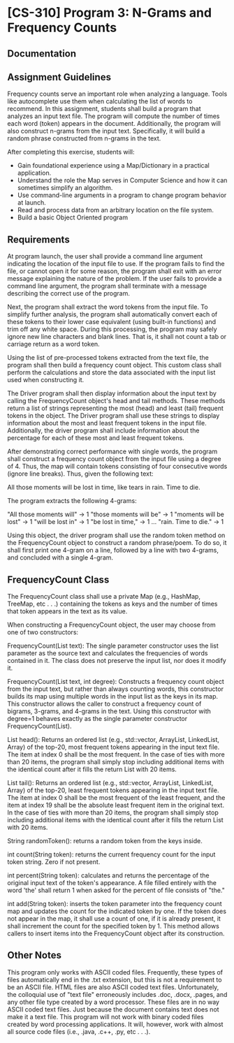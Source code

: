 # [CS-310] Program 3: N-Grams and Frequency Counts

## Documentation

<TBD>

## Assignment Guidelines

Frequency counts serve an important role when analyzing a language. Tools like autocomplete use them when calculating the list of words to recommend. In this assignment, students shall build a program that analyzes an input text file. The program will compute the number of times each word (token) appears in the document.  Additionally, the program will also construct n-grams from the input text. Specifically, it will build a random phrase constructed from n-grams in the text. 

After completing this exercise, students will:

 - Gain foundational experience using a Map/Dictionary in a practical application.
 - Understand the role the Map serves in Computer Science and how it can sometimes simplify an algorithm. 
 - Use command-line arguments in a program to change program behavior at launch. 
 - Read and process data from an arbitrary location on the file system. 
 - Build a basic Object Oriented program 

## Requirements

At program launch, the user shall provide a command line argument indicating the location of the input file to use. If the program fails to find the file, or cannot open it for some reason, the program shall exit with an error message explaining the nature of the problem. If the user fails to provide a command line argument, the program shall terminate with a message describing the correct use of the program. 

Next, the program shall extract the word tokens from the input file. To simplify further analysis, the program shall automatically convert each of these tokens to their lower case equivalent (using built-in functions) and trim off any white space. During this processing, the program may safely ignore new line characters and blank lines. That is, it shall not count a tab or carriage return as a word token. 

Using the list of pre-processed tokens extracted from the text file, the program shall then build a frequency count object. This custom class shall perform the calculations and store the data associated with the input list used when constructing it. 

The Driver program shall then display information about the input text by calling the FrequencyCount object's head and tail methods. These methods return a list of strings representing the most (head) and least (tail) frequent tokens in the object. The Driver program shall use these strings to display information about the most and least frequent tokens in the input file. Additionally, the driver program shall include information about the percentage for each of these most and least frequent tokens. 

After demonstrating correct performance with single words, the program shall construct a frequency count object from the input file using a degree of 4. Thus, the map will contain tokens consisting of four consecutive words (ignore line breaks). Thus, given the following text:

All those moments will be lost in time, like tears in rain. Time to die.

The program extracts the following 4-grams:

"All those moments will" -> 1
"those moments will be" -> 1
"moments will be lost" -> 1
"will be lost in" -> 1
"be lost in time," -> 1
...
"rain. Time to die." -> 1
  
Using this object, the driver program shall use the random token method on the FrequencyCount object to construct a random phrase/poem. To do so, it shall first print one 4-gram on a line, followed by a line with two 4-grams, and concluded with a single 4-gram.  

## FrequencyCount Class

The FrequencyCount class shall use a private Map (e.g., HashMap, TreeMap, etc . . .) containing the tokens as keys and the number of times that token appears in the text as its value. 

When constructing a FrequencyCount object, the user may choose from one of two constructors:

FrequencyCount(List<String> text): The single parameter constructor uses the list parameter as the source text and calculates the frequencies of words contained in it. The class does not preserve the input list, nor does it modify it. 

FrequencyCount(List<String> text, int degree): Constructs a frequency count object from the input text, but rather than always counting words, this constructor builds its map using multiple words in the input list as the keys in its map. This constructor allows the caller to construct a frequency count of bigrams, 3-grams, and 4-grams in the text. Using this constructor with degree=1 behaves exactly as the single parameter constructor FrequencyCount(List). 

List<String> head(): Returns an ordered list (e.g., std::vector, ArrayList, LinkedList, Array) of the top-20, most frequent tokens appearing in the input text file. The item at index 0 shall be the most frequent. In the case of ties with more than 20 items, the program shall simply stop including additional items with the identical count after it fills the return List with 20 items. 

List<String> tail(): Returns an ordered list (e.g., std::vector, ArrayList, LinkedList, Array) of the top-20, least frequent tokens appearing in the input text file. The item at index 0 shall be the most frequent of the least frequent, and the item at index 19 shall be the absolute least frequent item in the original text. In the case of ties with more than 20 items, the program shall simply stop including additional items with the identical count after it fills the return List with 20 items. 

String randomToken(): returns a random token from the keys inside. 

int count(String token): returns the current frequency count for the input token string. Zero if not present. 

int percent(String token): calculates and returns the percentage of the original input text of the token's appearance. A file filled entirely with the word 'the' shall return 1 when asked for the percent of file consists of "the." 

int add(String token): inserts the token parameter into the frequency count map and updates the count for the indicated token by one. If the token does not appear in the map, it shall use a count of one, if it is already present, it shall increment the count for the specified token by 1. This method allows callers to insert items into the FrequencyCount object after its construction. 

## Other Notes

This program only works with ASCII coded files. Frequently, these types of files automatically end in the .txt extension, but this is not a requirement to be an ASCII file. HTML files are also ASCII coded text files. Unfortunately, the colloquial use of "text file" erroneously includes .doc, .docx, .pages, and any other file type created by a word processor. These files are in no way ASCII coded text files. Just because the document contains text does not make it a text file. This program will not work with binary coded files created by word processing applications. It will, however, work with almost all source code files (i.e., .java, .c++, .py, etc . . .). 

